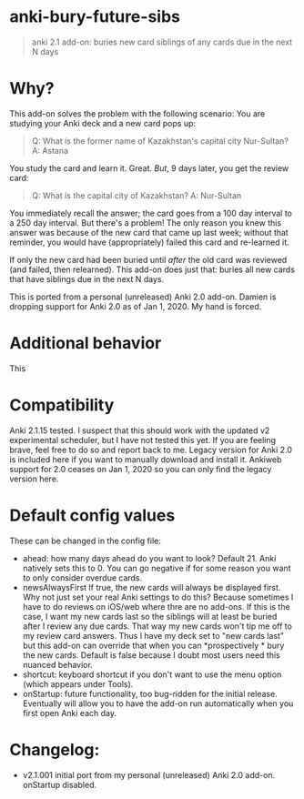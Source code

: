 # anki-bury-future-sibs
> anki 2.1 add-on: buries new card siblings of any cards due in the next N days

# Why?
This add-on solves the problem with the following scenario:
You are studying your Anki deck and a new card pops up: 
> Q: What is the former name of Kazakhstan's capital city Nur-Sultan?  A: Astana

You study the card and learn it. Great. *But*, 9 days later, you get the review card:
> Q: What is the capital city of Kazakhstan? A: Nur-Sultan

You immediately recall the answer; the card goes from a 100 day interval to a 250 day interval. But there's a problem! The only reason you knew this answer was because of the new card that came up last week; without that reminder, you would have (appropriately) failed this card and re-learned it. 

If only the new card had been buried until *after* the old card was reviewed (and failed, then relearned). This add-on does just that: buries all new cards that have siblings due in the next N days.

This is ported from a personal (unreleased) Anki 2.0 add-on. Damien is dropping support for Anki 2.0 as of Jan 1, 2020. My hand is forced.

# Additional behavior
This 

# Compatibility
Anki 2.1.15 tested. 
I suspect that this should work with the updated v2 experimental scheduler, but I have not tested this yet. If you are feeling brave, feel free to do so and report back to me.
Legacy version for Anki 2.0 is included here if you want to manually download and install it. Ankiweb support for 2.0 ceases on Jan 1, 2020 so you can only find the legacy version here.

# Default config values
These can be changed in the config file:
- ahead: how many days ahead do you want to look? Default 21. Anki natively sets this to 0. You can go negative if for some reason you want to only consider overdue cards.
- newsAlwaysFirst
If true, the new cards will always be displayed first. Why not just set your real Anki settings to do this? Because sometimes I have to do reviews on iOS/web where thre are no add-ons. If this is the case, I want my new cards last so the siblings will at least be buried after I review any due cards. That way my new cards won't tip me off to my review card answers. Thus I have my deck set to "new cards last" but this add-on can override that when you can *prospectively * bury the new cards. Default is false because I doubt most users need this nuanced behavior.
- shortcut: keyboard shortcut if you don't want to use the menu option (which appears under Tools). 
- onStartup: future functionality, too bug-ridden for the initial release. Eventually will allow you to have the add-on run automatically when you first open Anki each day.


# Changelog:
- v2.1.001 initial port from my personal (unreleased) Anki 2.0 add-on. onStartup disabled. 
